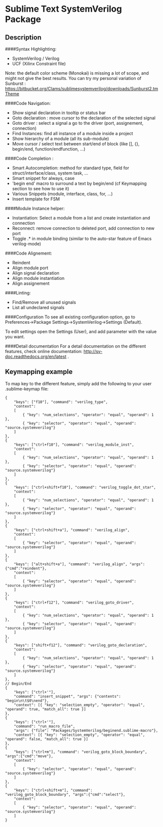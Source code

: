 Sublime Text SystemVerilog Package
==================================


Description
-----------

####Syntax Highlighting:
 * SystemVerilog / Verilog
 * UCF (Xilinx Constraint file)

Note: the default color scheme (Monokai) is missing a lot of scope, and might not give the best results.
You can try my personal variation of Sunburst : https://bitbucket.org/Clams/sublimesystemverilog/downloads/Sunburst2.tmTheme

####Code Navigation:

 * Show signal declaration in tooltip or status bar
 * Goto declaration : move cursor to the declaration of the selected signal
 * Goto driver : select a signal a go to the driver (port, assignement, connection)
 * Find Instances: find all instance of a module inside a project
 * Show hierarchy of a module (all its sub-module)
 * Move cursor / select text between start/end of block (like [], {}, begin/end, function/endfunction, ...)

####Code Completion :

 * Smart Autocompletion: method for standard type,  field for struct/interface/class, system task, ...
 * Smart snippet for always, case
 * 'begin end' macro to surround a text by begin/end (cf Keymapping section to see how to use it)
 * Various Snippets (module, interface, class, for, ...)
 * Insert template for FSM

####Module Instance helper:

 * Instantiation: Select a module from a list and create instantiation and connection
 * Reconnect: remove connection to deleted port, add connection to new port
 * Toggle .* in module binding (similar to the auto-star feature of Emacs verilog-mode)

####Code Alignement:

 * Reindent
 * Align module port
 * Align signal declaration
 * Align module instantiation
 * Align assignement

####Linting:
 * Find/Remove all unused signals
 * List all undeclared signals

####Configuration
To see all existing configuration option, go to Preferences->Package Settings->SystemVerilog->Settings (Default).

To edit settings open the Settings (User), and add parameter with the value you want.

####Detail documentation
For a detail documentation on the different features, check online documentation: http://sv-doc.readthedocs.org/en/latest .



Keymapping example
------------------

To map key to the different feature, simply add the following to your user .sublime-keymap file:

	{
		"keys": ["f10"], "command": "verilog_type",
		"context":
		[
			{ "key": "num_selections", "operator": "equal", "operand": 1 },
			{ "key": "selector", "operator": "equal", "operand": "source.systemverilog"}
		]
	},
	{
		"keys": ["ctrl+f10"], "command": "verilog_module_inst",
		"context":
		[
			{ "key": "num_selections", "operator": "equal", "operand": 1 },
			{ "key": "selector", "operator": "equal", "operand": "source.systemverilog"}
		]
	},
	{
		"keys": ["ctrl+shift+f10"], "command": "verilog_toggle_dot_star",
		"context":
		[
			{ "key": "num_selections", "operator": "equal", "operand": 1 },
			{ "key": "selector", "operator": "equal", "operand": "source.systemverilog"}
		]
	},
	{
		"keys": ["ctrl+shift+a"], "command": "verilog_align",
		"context":
		[
			{ "key": "selector", "operator": "equal", "operand": "source.systemverilog"}
		]
	},
	{
		"keys": ["alt+shift+a"], "command": "verilog_align", "args":{"cmd":"reindent"},
		"context":
		[
			{ "key": "selector", "operator": "equal", "operand": "source.systemverilog"}
		]
	},
	{
		"keys": ["ctrl+f12"], "command": "verilog_goto_driver",
		"context":
		[
			{ "key": "num_selections", "operator": "equal", "operand": 1 },
			{ "key": "selector", "operator": "equal", "operand": "source.systemverilog"}
		]
	},
	{
		"keys": ["shift+f12"], "command": "verilog_goto_declaration",
		"context":
		[
			{ "key": "num_selections", "operator": "equal", "operand": 1 },
			{ "key": "selector", "operator": "equal", "operand": "source.systemverilog"}
		]
	},
	// Begin/End
	{
		"keys": ["ctrl+'"],
		"command": "insert_snippet", "args": {"contents": "begin\n\t$0\nend"},
		"context": [{ "key": "selection_empty", "operator": "equal", "operand": true, "match_all": true }]
	},
	{
		"keys": ["ctrl+'"],
		"command": "run_macro_file",
		"args": {"file": "Packages/SystemVerilog/beginend.sublime-macro"},
		"context": [{ "key": "selection_empty", "operator": "equal", "operand": false, "match_all": true }]
	},
	{
		"keys": ["ctrl+m"], "command": "verilog_goto_block_boundary", "args":{"cmd":"move"},
		"context":
		[
			{ "key": "selector", "operator": "equal", "operand": "source.systemverilog"}
		]
	},
	{
		"keys": ["ctrl+shift+m"], "command": "verilog_goto_block_boundary", "args":{"cmd":"select"},
		"context":
		[
			{ "key": "selector", "operator": "equal", "operand": "source.systemverilog"}
		]
	}
